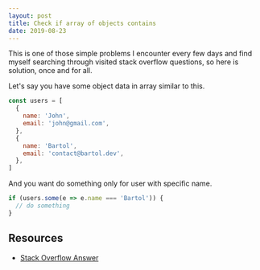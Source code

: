 ```yaml
---
layout: post
title: Check if array of objects contains
date: 2019-08-23
---
```


This is one of those simple problems I encounter every few days and find myself searching through visited stack overflow questions, so here is solution, once and for all.

Let's say you have some object data in array similar to this.

```js
const users = [
  {
    name: 'John',
    email: 'john@gmail.com',
  },
  {
    name: 'Bartol',
    email: 'contact@bartol.dev',
  },
]
```

And you want do something only for user with specific name.

```js
if (users.some(e => e.name === 'Bartol')) {
  // do something
}
```

## Resources

- [Stack Overflow Answer](https://stackoverflow.com/a/8217584/11197595)
